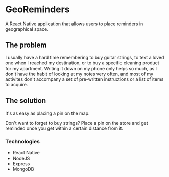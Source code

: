 # GeoReminders #

A React Native application that allows users to place reminders in geographical space. 

## The problem ##

I usually have a hard time remembering to buy guitar strings, to text a loved one when I reached my destination, or to buy a specific cleaning product for my apartment. 
Writing it down on my phone only helps so much, as I don't have the habit of looking at my notes very often, and most of my activites don't accompany a set of pre-written instructions or a list of items to acquire.


## The solution ##

It's as easy as placing a pin on the map. 

Don't want to forget to buy strings? Place a pin on the store and get reminded once you get within a certain distance from it.

### Technologies ###
- React Native
- NodeJS
- Express
- MongoDB